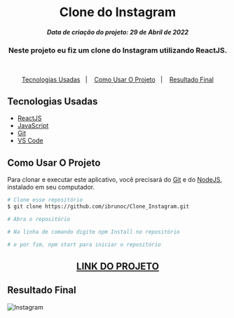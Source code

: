<h1 align="center">
  Clone do Instagram
</h1>
<h5 align="center">Data de criação do projeto: 29 de Abril de 2022</h5>

<h3 align="center">   
Neste projeto eu fiz um clone do Instagram utilizando ReactJS.
</h3>

<br />

<p align="center">
  <a href="#Tecnologias-Usadas">Tecnologias Usadas</a>&nbsp;&nbsp;&nbsp;|&nbsp;&nbsp;&nbsp;
  <a href="#Como-Usar-O-Projeto">Como Usar O Projeto</a>&nbsp;&nbsp;&nbsp;|&nbsp;&nbsp;&nbsp;
  <a href="#Resultado-Final">Resultado Final</a>
</p>

## Tecnologias Usadas

- [ReactJS](https://legacy.reactjs.org/docs/getting-started.html)
- [JavaScript](https://developer.mozilla.org/pt-BR/docs/Web/JavaScript)
- [Git](https://git-scm.com/docs)
- [VS Code](https://code.visualstudio.com/)

## Como Usar O Projeto
Para clonar e executar este aplicativo, você precisará do [Git](https://git-scm.com) e do [NodeJS](https://nodejs.org/en), instalado em seu computador.

```bash
# Clone esse repositório
$ git clone https://github.com/ibrunoc/Clone_Instagram.git

# Abra o repositório

# Na linha de comando digite npm Install no repositório

# e por fim, npm start para iniciar o repositório
```

<div align="center">
  <h2><a href="https://clone-instagram-bc.vercel.app/">LINK DO PROJETO</a></h2>
</div>

## Resultado Final

![Instagram](https://user-images.githubusercontent.com/68878579/166255702-8e4a2639-5967-4952-827d-2dcc5ae8041c.png)
